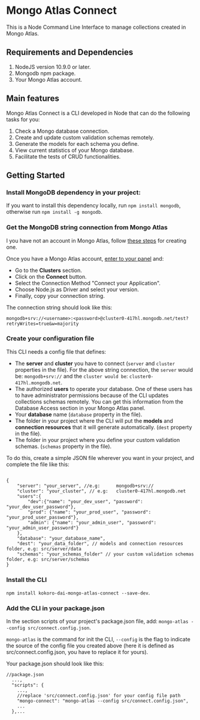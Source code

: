 # Mongo Atlas Connect
This is a Node Command Line Interface to manage collections created in Mongo Atlas.

## Requirements and Dependencies
1. NodeJS version 10.9.0 or later.
2. Mongodb npm package.
3. Your Mongo Atlas account.

## Main features
Mongo Atlas Connect is a CLI developed in Node that can do the following tasks for you:
1. Check a Mongo database connection.
2. Create and update custom validation schemas remotely.
3. Generate the models for each schema you define.
4. View current statistics of your Mongo database.
5. Facilitate the tests of CRUD functionalities.

## Getting Started

### Install MongoDB dependency in your project:
If you want to install this dependency locally, run `npm install mongodb`, otherwise run `npm install -g mongodb`.

### Get the MongoDB string connection from Mongo Atlas
I you have not an account in Mongo Atlas, follow [these steps](https://docs.atlas.mongodb.com/getting-started/) for creating one.

Once you have a Mongo Atlas account, [enter to your panel](https://cloud.mongodb.com/user#/atlas/login) and:
- Go to the **Clusters** section.
- Click on the **Connect** button. 
- Select the Connection Method "Connect your Application".
- Choose Node.js as Driver and select your version. 
- Finally, copy your connection string.

The connection string should look like this:

`mongodb+srv://<username>:<password>@cluster0-417hl.mongodb.net/test?retryWrites=true&w=majority`

### Create your configuration file
This CLI needs a config file that defines:

- The **server** and **cluster** you have to connect (``server`` and ``cluster`` properties in the file). For the above string connection, the ``server`` would be: `mongodb+srv://` and the ``cluster would be``: `cluster0-417hl.mongodb.net`.
- The authorized **users** to operate your database. One of these users has to have administrator permissions because of the CLI updates collections schemas remotely. You can get this information from the Database Access section in your Mongo Atlas panel.
- Your **database** name (``database`` property in the file).
- The folder in your project where the CLI will put the **models** and **connection resources** that it will generate automatically. (``dest`` property in the file).
- The folder in your project where you define your custom validation schemas. (``schemas`` property in the file).

To do this, create a simple JSON file wherever you want in your project, and complete the file like this:

````

{	
	"server": "your_server", //e.g:      mongodb+srv://
	"cluster": "your_cluster", // e.g:   cluster0-417hl.mongodb.net
	"users":{
		"dev":{"name": "your_dev_user", "password": "your_dev_user_password"},
		"prod": {"name": "your_prod_user", "password": "your_prod_user_password"},
		"admin": {"name": "your_admin_user", "password": "your_admin_user_password"}
	},	
	"database": "your_database_name",
	"dest": "your_data_folder", // models and connection resources folder, e.g: src/server/data
	"schemas": "your_schemas_folder" // your custom validation schemas folder, e.g: src/server/schemas
}

````

### Install the CLI
`npm install kokoro-dai-mongo-atlas-connect --save-dev`.

### Add the CLI in your package.json
In the section scripts of your project's package.json file, add: `mongo-atlas --config src/connect.config.json`.

`mongo-atlas` is the command for init the CLI, 
`--config` is the flag to indicate the source of the config file you created above (here it is defined as src/connect.config.json, you have to replace it for yours).

Your package.json should look like this:

````
//package.json
  ...,
  "scripts": {
    ...,
    //replace 'src/connect.config.json' for your config file path
    "mongo-connect": "mongo-atlas --config src/connect.config.json", 
    ...
  },...

````